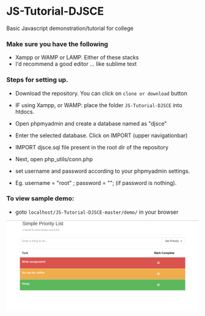 # JS-Tutorial-DJSCE
Basic Javascript demonstration/tutorial for college


### Make sure you have the following
- Xampp or WAMP or LAMP. Either of these stacks
- I'd recommend a good editor ... like sublime text

### Steps for setting up.

- Download the repository. You can click on `clone or download` button 
- IF using Xampp, or WAMP: place the folder `JS-Tutorial-DJSCE` into htdocs.
- Open phpmyadmin and create a database named as "djsce"
- Enter the selected database. Click on IMPORT (upper navigationbar)
- IMPORT djsce.sql file present in the root dir of the repository

- Next, open php_utils/conn.php
- set username and password according to your phpmyadmin settings.
- Eg. username = "root" ; password = ""; (if password is nothing).


### To view sample demo:
- goto `localhost/JS-Tutorial-DJSCE-master/demo/` in your browser



<center>
  <img src="pic.png"/>
</center>
